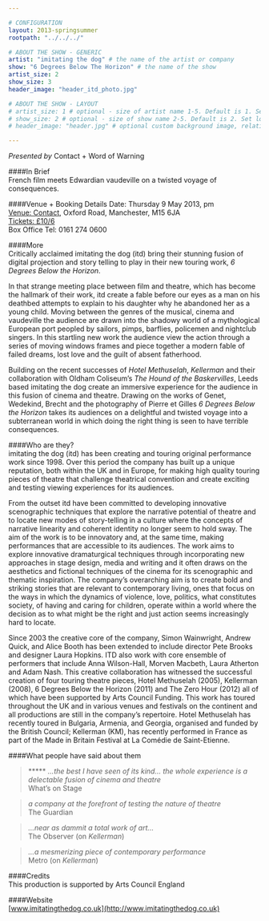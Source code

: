 ```yaml
---

# CONFIGURATION
layout: 2013-springsummer
rootpath: "../../../"

# ABOUT THE SHOW - GENERIC
artist: "imitating the dog" # the name of the artist or company
show: "6 Degrees Below The Horizon" # the name of the show
artist_size: 2
show_size: 3
header_image: "header_itd_photo.jpg"

# ABOUT THE SHOW - LAYOUT
# artist_size: 1 # optional - size of artist name 1-5. Default is 1. Set longer names to lower values
# show_size: 2 # optional - size of show name 2-5. Default is 2. Set longer names to lower values
# header_image: "header.jpg" # optional custom background image, relative to current page

---
```

*Presented by* Contact + Word of Warning     

####In Brief    
French film meets Edwardian vaudeville on a twisted voyage of consequences.    

####Venue + Booking Details
Date: Thursday 9 May 2013, pm   
[Venue: Contact](http://contactmcr.com/visit/getting-here/), Oxford Road, Manchester, M15 6JA    
[Tickets: £10/6](http://contactmcr.com/whats-on/1207-imitating-the-dog-6-degrees-below-the-horizon/)   
Box Office Tel: 0161 274 0600  

####More    
Critically acclaimed imitating the dog (itd) bring their stunning fusion of digitalprojection and story telling to play in their new touring work, *6 DegreesBelow the Horizon*.    

In that strange meeting place between film and theatre, which has become the hallmark of their work, itd create a fable before our eyes as a man on his deathbed attempts to explain to his daughter why he abandoned her as a young child. Moving between the genres of the musical, cinema and vaudeville the audience are drawn into the shadowy world of a mythological European port peopled by sailors, pimps, barflies, policemen and nightclub singers. In this startling new work the audience view the action through a series of moving windows frames and piece together a modern fable of failed dreams, lost love and the guilt of absent fatherhood.    

Building on the recent successes of *Hotel Methuselah*, *Kellerman* and theircollaboration with Oldham Coliseum’s *The Hound of the Baskervilles*, Leeds basedimitating the dog create an immersive experience for the audience in this fusion of cinema and theatre. Drawing on the works of Genet, Wedekind, Brecht and the photography of Pierre et Gilles *6 Degrees Below the Horizon* takes its audiences on a delightful and twisted voyage into a subterranean world in which doing the right thing is seen to have terrible consequences.    

####Who are they?   
imitating the dog (itd) has been creating and touring original performance work since 1998. Over this period the company has built up a unique reputation, both within the UK and in Europe, for making high quality touring pieces of theatre that challenge theatrical convention and create exciting and testing viewing experiences for its audiences.    

From the outset itd have been committed to developing innovative scenographic techniques that explore the narrative potential of theatre and to locate new modes of story-telling in a culture where the concepts of narrative linearity and coherent identity no longer seem to hold sway. The aim of the work is to be innovatory and, at the same time, making performances that are accessible to its audiences. The work aims to explore innovative dramaturgical techniques through incorporating new approaches in stage design, media and writing and it often draws on the aesthetics and fictional techniques of the cinema for its scenographic and thematic inspiration. The company’s overarching aim is to create bold and striking stories that are relevant to contemporary living, ones that focus on the ways in which the dynamics of violence, love, politics, what constitutes society, of having and caring for children, operate within a world where the decision as to what might be the right and just action seems increasingly hard to locate.    

Since 2003 the creative core of the company, Simon Wainwright, Andrew Quick, and Alice Booth has been extended to include director Pete Brooks and designer Laura Hopkins. ITD also work with core ensemble of performers that include Anna Wilson-Hall, Morven Macbeth, Laura Atherton and Adam Nash. This creative collaboration has witnessed the successful creation of four touring theatre pieces, Hotel Methuselah (2005), Kellerman (2008), 6 Degrees Below the Horizon (2011) and The Zero Hour (2012) all of which have been supported by Arts Council Funding. This work has toured throughout the UK and in various venues and festivals on the continent and all productions are still in the company’s repertoire. Hotel Methuselah has recently toured in Bulgaria, Armenia, and Georgia, organised and funded by the British Council; Kellerman (KM), has recently performed in France as part of the Made in Britain Festival at La Comédie de Saint-Etienne.    
####What people have said about them    
>\*\*\*\*\* *...the best I have seen of its kind… the whole experience is a delectable fusionof cinema and theatre*<br>What’s on Stage    
    
>*a company at the forefront of testing the nature of theatre*<br> The Guardian    
>*…near as dammit a total work of art…*<br>The Observer (on *Kellerman*)    
>*…a mesmerizing piece of contemporary performance*<br>Metro (on *Kellerman*)     

####Credits         
This production is supported by Arts Council England    
    
####Website    
[www.imitatingthedog.co.uk](http://www.imitatingthedog.co.uk)     
  
